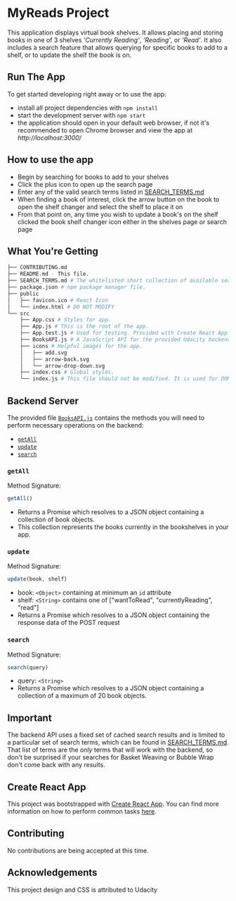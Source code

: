 # MyReads Project

This application displays virtual book shelves. It allows placing and storing books in one of 3 shelves _'Currently Reading'_, _'Reading'_, or _'Read'_. It also includes a search feature that allows querying for specific books to add to a shelf, or to update the shelf the book is on.

## Run The App

To get started developing right away or to use the app:

* install all project dependencies with `npm install`
* start the development server with `npm start`
* the application should open in your default web browser, if not it's recommended to open Chrome browser and view the app at *http://localhost:3000/*

## How to use the app
* Begin by searching for books to add to your shelves
* Click the plus icon to open up the search page
* Enter any of the valid search terms listed in [SEARCH_TERMS.md](SEARCH_TERMS.md)
* When finding a book of interest, click the arrow button on the book to open the shelf changer and select the shelf to place it on
* From that point on, any time you wish to update a book's on the shelf clicked the book shelf changer icon either in the shelves page or search page

## What You're Getting
```bash
├── CONTRIBUTING.md
├── README.md - This file.
├── SEARCH_TERMS.md # The whitelisted short collection of available search terms to use with this app.
├── package.json # npm package manager file.
├── public
│   ├── favicon.ico # React Icon
│   └── index.html # DO NOT MODIFY
└── src
    ├── App.css # Styles for app. 
    ├── App.js # This is the root of the app. 
    ├── App.test.js # Used for testing. Provided with Create React App. 
    ├── BooksAPI.js # A JavaScript API for the provided Udacity backend. Instructions for the methods are below.
    ├── icons # Helpful images for the app. 
    │   ├── add.svg
    │   ├── arrow-back.svg
    │   └── arrow-drop-down.svg
    ├── index.css # Global styles. 
    └── index.js # This file should not be modified. It is used for DOM rendering only.
```

## Backend Server

The provided file [`BooksAPI.js`](src/BooksAPI.js) contains the methods you will need to perform necessary operations on the backend:

* [`getAll`](#getall)
* [`update`](#update)
* [`search`](#search)

### `getAll`

Method Signature:

```js
getAll()
```

* Returns a Promise which resolves to a JSON object containing a collection of book objects.
* This collection represents the books currently in the bookshelves in your app.

### `update`

Method Signature:

```js
update(book, shelf)
```

* book: `<Object>` containing at minimum an `id` attribute
* shelf: `<String>` contains one of ["wantToRead", "currentlyReading", "read"]  
* Returns a Promise which resolves to a JSON object containing the response data of the POST request

### `search`

Method Signature:

```js
search(query)
```

* query: `<String>`
* Returns a Promise which resolves to a JSON object containing a collection of a maximum of 20 book objects.


## Important
The backend API uses a fixed set of cached search results and is limited to a particular set of search terms, which can be found in [SEARCH_TERMS.md](SEARCH_TERMS.md). That list of terms are the _only_ terms that will work with the backend, so don't be surprised if your searches for Basket Weaving or Bubble Wrap don't come back with any results.

## Create React App

This project was bootstrapped with [Create React App](https://github.com/facebookincubator/create-react-app). You can find more information on how to perform common tasks [here](https://github.com/facebookincubator/create-react-app/blob/master/packages/react-scripts/template/README.md).

## Contributing

No contributions are being accepted at this time.

## Acknowledgements

This project design and CSS is attributed to Udacity
